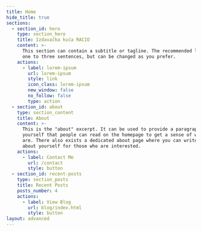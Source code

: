 ```yaml
---
title: Home
hide_title: true
sections:
  - section_id: hero
    type: section_hero
    title: Izdavačka kuća RACIO
    content: >-
      This section can contain a subtitle or tagline. The recommended length is
      one to three sentences, but can be changed as you prefer.
    actions:
      - label: lorem-ipsum
        url: lorem-ipsum
        style: link
        icon_class: lorem-ipsum
        new_window: false
        no_follow: false
        type: action
  - section_id: about
    type: section_content
    title: About
    content: >-
      This is the "about" excerpt. It can be used to provide a paragraph about
      yourself that people can read on the homepage to get a sense of who you
      are. There also exists a dedicated about page where you can write more
      about yourself for those who are interested.
    actions:
      - label: Contact Me
        url: /contact
        style: button
  - section_id: recent-posts
    type: section_posts
    title: Recent Posts
    posts_number: 4
    actions:
      - label: View Blog
        url: blog/index.html
        style: button
layout: advanced
---
```

